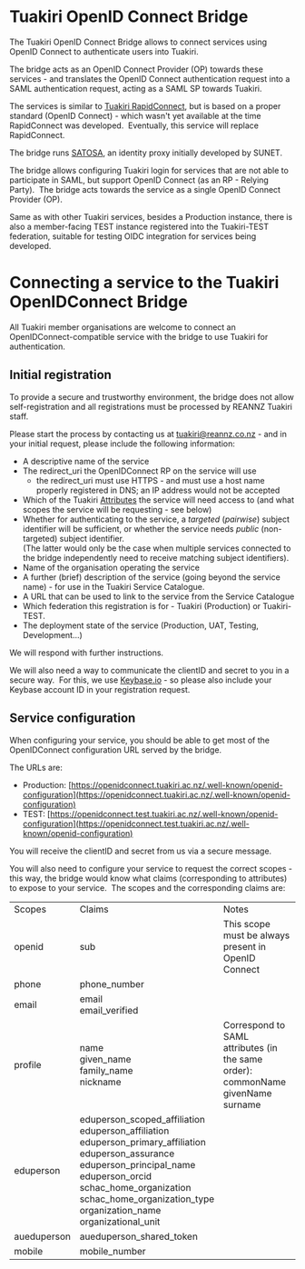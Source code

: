 # Tuakiri OpenID Connect Bridge

The Tuakiri OpenID Connect Bridge allows to connect services using OpenID Connect to authenticate users into Tuakiri.

The bridge acts as an OpenID Connect Provider (OP) towards these services - and translates the OpenID Connect authentication request into a SAML authentication request, acting as a SAML SP towards Tuakiri.

The services is similar to [Tuakiri RapidConnect](https://rapidconnect.tuakiri.ac.nz/), but is based on a proper standard (OpenID Connect) - which wasn't yet available at the time RapidConnect was developed.  Eventually, this service will replace RapidConnect.

The bridge runs [SATOSA](https://github.com/IdentityPython/SATOSA), an identity proxy initially developed by SUNET.

The bridge allows configuring Tuakiri login for services that are not able to participate in SAML, but support OpenID Connect (as an RP - Relying Party).  The bridge acts towards the service as a single OpenID Connect Provider (OP).

Same as with other Tuakiri services, besides a Production instance, there is also a member-facing TEST instance registered into the Tuakiri-TEST federation, suitable for testing OIDC integration for services being developed.

# Connecting a service to the Tuakiri OpenIDConnect Bridge

All Tuakiri member organisations are welcome to connect an OpenIDConnect-compatible service with the bridge to use Tuakiri for authentication.

## Initial registration

To provide a secure and trustworthy environment, the bridge does not allow self-registration and all registrations must be processed by REANNZ Tuakiri staff.

Please start the process by contacting us at [tuakiri@reannz.co.nz](mailto:tuakiri@reannz.co.nz) - and in your initial request, please include the following information:

*   A descriptive name of the service
*   The redirect\_uri the OpenIDConnect RP on the service will use
    *   the redirect\_uri must use HTTPS - and must use a host name properly registered in DNS; an IP address would not be accepted
*   Which of the Tuakiri [Attributes](https://reannz.atlassian.net/wiki/spaces/Tuakiri/pages/3815538694/Attributes) the service will need access to (and what scopes the service will be requesting - see below)
*   Whether for authenticating to the service, a _targeted_ (_pairwise_) subject identifier will be sufficient, or whether the service needs _public_ (non-targeted) subject identifier.  
    (The latter would only be the case when multiple services connected to the bridge independently need to receive matching subject identifiers).
*   Name of the organisation operating the service
*   A further (brief) description of the service (going beyond the service name) - for use in the Tuakiri Service Catalogue.
*   A URL that can be used to link to the service from the Service Catalogue
*   Which federation this registration is for - Tuakiri (Production) or Tuakiri-TEST.
*   The deployment state of the service (Production, UAT, Testing, Development...)

We will respond with further instructions.

We will also need a way to communicate the clientID and secret to you in a secure way.  For this, we use [Keybase.io](https://keybase.io/) - so please also include your Keybase account ID in your registration request.

## Service configuration

When configuring your service, you should be able to get most of the OpenIDConnect configuration URL served by the bridge.

The URLs are:

*   Production: [https://openidconnect.tuakiri.ac.nz/.well-known/openid-configuration](https://openidconnect.tuakiri.ac.nz/.well-known/openid-configuration)
*   TEST: [https://openidconnect.test.tuakiri.ac.nz/.well-known/openid-configuration](https://openidconnect.test.tuakiri.ac.nz/.well-known/openid-configuration)

You will receive the clientID and secret from us via a secure message.

You will also need to configure your service to request the correct scopes - this way, the bridge would know what claims (corresponding to attributes) to expose to your service.  The scopes and the corresponding claims are: 

|     |     |     |
| --- | --- | --- |
| Scopes | Claims | Notes |
| openid | sub | This scope must be always present in OpenID Connect |
| phone | phone\_number |     |
| email | email  <br>email\_verified |     |
| profile | name  <br>given\_name  <br>family\_name  <br>nickname | Correspond to SAML attributes (in the same order):  <br>commonName  <br>givenName  <br>surname |
| eduperson | eduperson\_scoped\_affiliation  <br>eduperson\_affiliation  <br>eduperson\_primary\_affiliation  <br>eduperson\_assurance  <br>eduperson\_principal\_name  <br>eduperson\_orcid  <br>schac\_home\_organization  <br>schac\_home\_organization\_type  <br>organization\_name  <br>organizational\_unit |     |
| aueduperson | aueduperson\_shared\_token |     |
| mobile | mobile\_number |     |